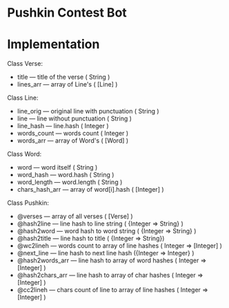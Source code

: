 Pushkin Contest Bot
===================

# Implementation

Class Verse:
* title — title of the verse ( String )
* lines_arr — array of Line's ( [Line] )

Class Line:
* line_orig — original line with punctuation ( String )
* line — line without punctuation ( String )
* line_hash — line.hash ( Integer )
* words_count — words count ( Integer )
* words_arr — array of Word's ( [Word] )

Class Word:
* word — word itself ( String )
* word_hash — word.hash ( String )
* word_length — word.length ( String )
* chars_hash_arr — array of word[i].hash ( [Integer] )

Class Pushkin:
* @verses — array of all verses ( [Verse] )
* @hash2line — line hash to line string ( {Integer => String} )
* @hash2word — word hash to word string ( {Integer => String} )
* @hash2title — line hash to title ( {Integer => String})
* @wc2lineh — words count to array of line hashes ( Integer => [Integer] )
* @next_line — line hash to next line hash ({Integer => Integer}  )
* @hash2words_arr — line hash to array of word hashes ( Integer => [Integer] )
* @hash2chars_arr — line hash to array of char hashes ( Integer => [Integer] )
* @cc2lineh — chars count of line to array of line hashes ( Integer => [Integer] )
